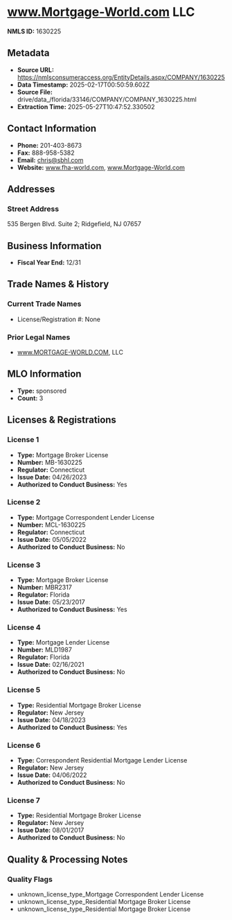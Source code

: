 # www.Mortgage-World.com LLC

**NMLS ID:** 1630225

## Metadata
- **Source URL:** https://nmlsconsumeraccess.org/EntityDetails.aspx/COMPANY/1630225
- **Data Timestamp:** 2025-02-17T00:50:59.602Z
- **Source File:** drive/data_/florida/33146/COMPANY/COMPANY_1630225.html
- **Extraction Time:** 2025-05-27T10:47:52.330502

## Contact Information
- **Phone:** 201-403-8673
- **Fax:** 888-958-5382
- **Email:** chris@sbhl.com
- **Website:** www.fha-world.com, www.Mortgage-World.com

## Addresses
### Street Address
535 Bergen Blvd. Suite 2; Ridgefield, NJ 07657

## Business Information
- **Fiscal Year End:** 12/31

## Trade Names & History
### Current Trade Names
- License/Registration #: None

### Prior Legal Names
- www.MORTGAGE-WORLD.COM, LLC

## MLO Information
- **Type:** sponsored
- **Count:** 3

## Licenses & Registrations

### License 1
- **Type:** Mortgage Broker License
- **Number:** MB-1630225
- **Regulator:** Connecticut
- **Issue Date:** 04/26/2023
- **Authorized to Conduct Business:** Yes

### License 2
- **Type:** Mortgage Correspondent Lender License
- **Number:** MCL-1630225
- **Regulator:** Connecticut
- **Issue Date:** 05/05/2022
- **Authorized to Conduct Business:** No

### License 3
- **Type:** Mortgage Broker License
- **Number:** MBR2317
- **Regulator:** Florida
- **Issue Date:** 05/23/2017
- **Authorized to Conduct Business:** Yes

### License 4
- **Type:** Mortgage Lender License
- **Number:** MLD1987
- **Regulator:** Florida
- **Issue Date:** 02/16/2021
- **Authorized to Conduct Business:** No

### License 5
- **Type:** Residential Mortgage Broker License
- **Regulator:** New Jersey
- **Issue Date:** 04/18/2023
- **Authorized to Conduct Business:** Yes

### License 6
- **Type:** Correspondent Residential Mortgage Lender License
- **Regulator:** New Jersey
- **Issue Date:** 04/06/2022
- **Authorized to Conduct Business:** No

### License 7
- **Type:** Residential Mortgage Broker License
- **Regulator:** New Jersey
- **Issue Date:** 08/01/2017
- **Authorized to Conduct Business:** No

## Quality & Processing Notes
### Quality Flags
- unknown_license_type_Mortgage Correspondent Lender License
- unknown_license_type_Residential Mortgage Broker License
- unknown_license_type_Residential Mortgage Broker License
